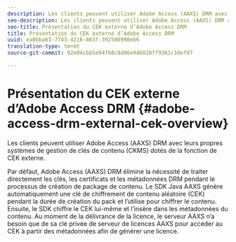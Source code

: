 ```yaml
---
description: Les clients peuvent utiliser Adobe Access (AAXS) DRM avec leurs propres systèmes de gestion de clés de contenu (CKMS) dotés de la fonction de CEK externe.
seo-description: Les clients peuvent utiliser Adobe Access (AAXS) DRM avec leurs propres systèmes de gestion de clés de contenu (CKMS) dotés de la fonction de CEK externe.
seo-title: Présentation du CEK externe d’Adobe Access DRM
title: Présentation du CEK externe d’Adobe Access DRM
uuid: ea0bba63-7743-4216-863f-392500998eb6
translation-type: tm+mt
source-git-commit: 92e04cbb5e94f60c8d06e94b826ff9361c10ef97

---
```



# Présentation du CEK externe d’Adobe Access DRM {#adobe-access-drm-external-cek-overview}

Les clients peuvent utiliser Adobe Access (AAXS) DRM avec leurs propres systèmes de gestion de clés de contenu (CKMS) dotés de la fonction de CEK externe.

Par défaut, Adobe Access (AAXS) DRM élimine la nécessité de traiter directement les clés, les certificats et les métadonnées DRM pendant le processus de création de package de contenu. Le SDK Java AAXS génère automatiquement une clé de chiffrement de contenu aléatoire (CEK) pendant la durée de création du pack et l’utilise pour chiffrer le contenu. Ensuite, le SDK chiffre le CEK lui-même et l’insère dans les métadonnées du contenu. Au moment de la délivrance de la licence, le serveur AAXS n’a besoin que de sa clé privée de serveur de licences AAXS pour accéder au CEK à partir des métadonnées afin de générer une licence.

